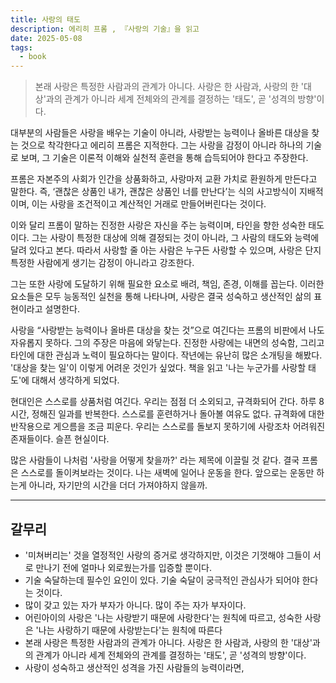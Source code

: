 ```yaml
---
title: 사랑의 태도
description: 에리히 프롬 , 『사랑의 기술』을 읽고
date: 2025-05-08
tags:
  - book
---
```

>본래 사랑은 특정한 사람과의 관계가 아니다. 사랑은 한 사람과, 사랑의 한 '대상'과의 관계가 아니라 세계 전체와의 관계를 결정하는 '태도', 곧 '성격의 방향'이다.

대부분의 사람들은 사랑을 배우는 기술이 아니라, 사랑받는 능력이나 올바른 대상을 찾는 것으로 착각한다고 에리히 프롬은 지적한다. 그는 사랑을 감정이 아니라 하나의 기술로 보며, 그 기술은 이론적 이해와 실천적 훈련을 통해 습득되어야 한다고 주장한다.

프롬은 자본주의 사회가 인간을 상품화하고, 사랑마저 교환 가치로 환원하게 만든다고 말한다. 즉, ‘괜찮은 상품인 내가, 괜찮은 상품인 너를 만난다’는 식의 사고방식이 지배적이며, 이는 사랑을 조건적이고 계산적인 거래로 만들어버린다는 것이다.

이와 달리 프롬이 말하는 진정한 사랑은 자신을 주는 능력이며, 타인을 향한 성숙한 태도이다. 그는 사랑이 특정한 대상에 의해 결정되는 것이 아니라, 그 사람의 태도와 능력에 달려 있다고 본다. 따라서 사랑할 줄 아는 사람은 누구든 사랑할 수 있으며, 사랑은 단지 특정한 사람에게 생기는 감정이 아니라고 강조한다.  

그는 또한 사랑에 도달하기 위해 필요한 요소로 배려, 책임, 존경, 이해를 꼽는다. 이러한 요소들은 모두 능동적인 실천을 통해 나타나며, 사랑은 결국 성숙하고 생산적인 삶의 표현이라고 설명한다.

사랑을 “사랑받는 능력이나 올바른 대상을 찾는 것”으로 여긴다는 프롬의 비판에서 나도 자유롭지 못하다. 그의 주장은 마음에 와닿는다. 진정한 사랑에는 내면의 성숙함, 그리고 타인에 대한 관심과 노력이 필요하다는 말이다. 작년에는 유난히 많은 소개팅을 해봤다. '대상을 찾는 일'이 이렇게 어려운 것인가 싶었다. 책을 읽고 '나는 누군가를 사랑할 태도'에 대해서 생각하게 되었다.

현대인은 스스로를 상품처럼 여긴다. 우리는 점점 더 소외되고, 규격화되어 간다. 하루 8시간, 정해진 일과를 반복한다. 스스로를 훈련하거나 돌아볼 여유도 없다. 규격화에 대한 반작용으로 게으름을 조금 피운다. 우리는 스스로를 돌보지 못하기에 사랑조차 어려워진 존재들이다. 슬픈 현실이다.

많은 사람들이 나처럼 '사랑을 어떻게 찾을까?' 라는 제목에 이끌릴 것 같다. 결국 프롬은 스스로를 돌이켜보라는 것이다. 나는 새벽에 일어나 운동을 한다. 앞으로는 운동만 하는게 아니라, 자기만의 시간을 더더 가져야하지 않을까.

--- 

## 갈무리
- '미쳐버리는' 것을 열정적인 사랑의 증거로 생각하지만, 이것은 기껏해야 그들이 서로 만나기 전에 얼마나 외로웠는가를 입증할 뿐이다.
- 기술 숙달하는데 필수인 요인이 있다. 기술 숙달이 궁극적인 관심사가 되어야 한다는 것이다.
- 많이 갖고 있는 자가 부자가 아니다. 많이 주는 자가 부자이다.
- 어린아이의 사랑은 '나는 사랑받기 때문에 사랑한다'는 원칙에 따르고, 성숙한 사랑은 '나는 사랑하기 때문에 사랑받는다'는 원칙에 따른다
- 본래 사랑은 특정한 사람과의 관계가 아니다. 사랑은 한 사람과, 사랑의 한 '대상'과의 관계가 아니라 세계 전체와의 관계를 결정하는 '태도', 곧 '성격의 방향'이다.
- 사랑이 성숙하고 생산적인 성격을 가진 사람들의 능력이라면, 